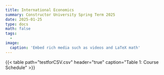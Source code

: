 ```yaml
---
title: International Economics
summary: Constructor University Spring Term 2025
date: 2025-01-25
type: docs
math: false
tags:
  - 
image:
  caption: 'Embed rich media such as videos and LaTeX math'
---
```




{{< table path="testforCSV.csv" header="true" caption="Table 1: Course Schedule" >}}